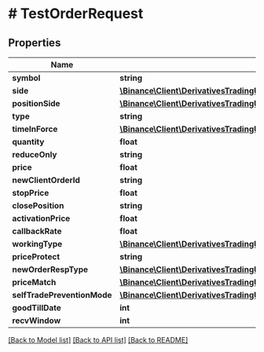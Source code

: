 # # TestOrderRequest

## Properties

Name | Type | Description | Notes
------------ | ------------- | ------------- | -------------
**symbol** | **string** |  |
**side** | [**\Binance\Client\DerivativesTradingUsdsFutures\Model\Side**](Side.md) |  |
**positionSide** | [**\Binance\Client\DerivativesTradingUsdsFutures\Model\PositionSide**](PositionSide.md) |  | [optional]
**type** | **string** |  |
**timeInForce** | [**\Binance\Client\DerivativesTradingUsdsFutures\Model\TimeInForce**](TimeInForce.md) |  | [optional]
**quantity** | **float** |  | [optional]
**reduceOnly** | **string** |  | [optional]
**price** | **float** |  | [optional]
**newClientOrderId** | **string** |  | [optional]
**stopPrice** | **float** |  | [optional]
**closePosition** | **string** |  | [optional]
**activationPrice** | **float** |  | [optional]
**callbackRate** | **float** |  | [optional]
**workingType** | [**\Binance\Client\DerivativesTradingUsdsFutures\Model\WorkingType**](WorkingType.md) |  | [optional]
**priceProtect** | **string** |  | [optional]
**newOrderRespType** | [**\Binance\Client\DerivativesTradingUsdsFutures\Model\NewOrderRespType**](NewOrderRespType.md) |  | [optional]
**priceMatch** | [**\Binance\Client\DerivativesTradingUsdsFutures\Model\PriceMatch**](PriceMatch.md) |  | [optional]
**selfTradePreventionMode** | [**\Binance\Client\DerivativesTradingUsdsFutures\Model\SelfTradePreventionMode**](SelfTradePreventionMode.md) |  | [optional]
**goodTillDate** | **int** |  | [optional]
**recvWindow** | **int** |  | [optional]

[[Back to Model list]](../../README.md#models) [[Back to API list]](../../README.md#endpoints) [[Back to README]](../../README.md)
